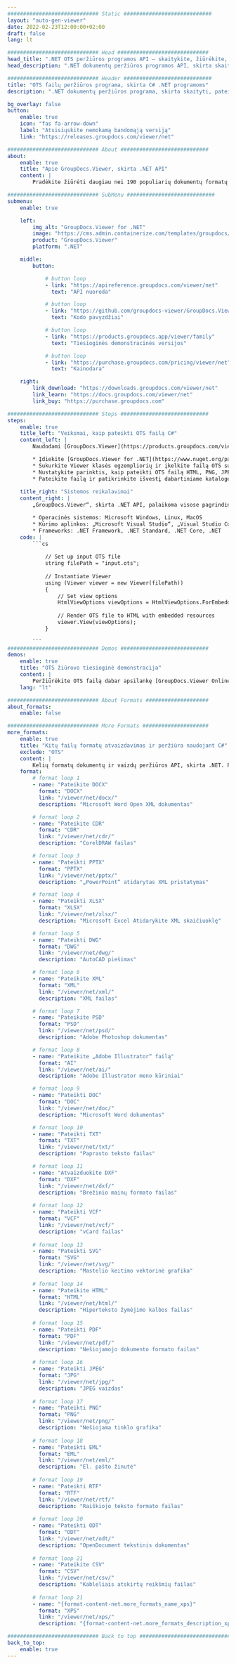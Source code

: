 ```yaml
---
############################# Static ############################
layout: "auto-gen-viewer"
date: 2022-02-23T12:00:00+02:00
draft: false
lang: lt

############################# Head #############################
head_title: ".NET OTS peržiūros programos API – skaitykite, žiūrėkite, atvaizduokite C# VB.NET"
head_description: ".NET dokumentų peržiūros programos API, skirta skaityti, pateikti ir rodyti OTS bet kokio tipo C#, ASP.NET, VB.NET ir .NET Core programose."

############################# Header ############################
title: "OTS failų peržiūros programa, skirta C# .NET programoms" 
description: ".NET dokumentų peržiūros programa, skirta skaityti, pateikti ir rodyti OTS failą bet kokio tipo C#, ASP.NET, VB.NET ir .NET Core programose. Peržiūrėkite pateiktus failus su tikru formatavimu ir išdėstymu HTML5, PDF formatu arba kaip vaizdą naudodami kelias kodo eilutes." 

bg_overlay: false
button:
    enable: true
    icon: "fas fa-arrow-down"
    label: "Atsisiųskite nemokamą bandomąją versiją"
    link: "https://releases.groupdocs.com/viewer/net"

############################# About ############################
about:
    enable: true
    title: "Apie GroupDocs.Viewer, skirta .NET API" 
    content: |
        Pradėkite žiūrėti daugiau nei 190 populiarių dokumentų formatų savo .NET programose naudodami GroupDocs.Viewer, skirtą .NET API, pridėdami kelias kodo eilutes. Kūrėjai gali lengvai rodyti PDF, teksto apdorojimo, „Excel“ skaičiuoklės, pristatymo, „Visio“, „Project“, „Outlook“ ir daugelio kitų populiarių dokumentų formatų HTML5, vaizdo ar PDF režimais. Dokumento atvaizdavimas yra greitas, identiškas pirminiam šaltinio failui ir jam nereikia įdiegti papildomos programinės įrangos ar kitų išorinių bibliotekų.

############################# SubMenu ############################
submenu:
    enable: true

    left:
        img_alt: "GroupDocs.Viewer for .NET"
        image: "https://cms.admin.containerize.com/templates/groupdocs/images/product-logos/90x90-noborder/groupdocs-viewer-net.png"
        product: "GroupDocs.Viewer"
        platform: ".NET"

    middle:
        button:

            # button loop
            - link: "https://apireference.groupdocs.com/viewer/net"
              text: "API nuoroda"

            # button loop
            - link: "https://github.com/groupdocs-viewer/GroupDocs.Viewer-for-.NET"
              text: "Kodo pavyzdžiai"

            # button loop
            - link: "https://products.groupdocs.app/viewer/family"
              text: "Tiesioginės demonstracinės versijos"

            # button loop
            - link: "https://purchase.groupdocs.com/pricing/viewer/net"
              text: "Kainodara"

    right:
        link_download: "https://downloads.groupdocs.com/viewer/net"
        link_learn: "https://docs.groupdocs.com/viewer/net"
        link_buy: "https://purchase.groupdocs.com"

############################# Steps ############################
steps:
    enable: true
    title_left: "Veiksmai, kaip pateikti OTS failą C#" 
    content_left: |
        Naudodami [GroupDocs.Viewer](https://products.groupdocs.com/viewer/net/) atlikdami kelis veiksmus galite pateikti OTS į HTML, JPEG, PNG arba PDF.

        * Įdiekite [GroupDocs.Viewer for .NET](https://www.nuget.org/packages/groupdocs.viewer) naudodami mėgstamą paketų tvarkyklę. 
        * Sukurkite Viewer klasės egzempliorių ir įkelkite failą OTS su visu keliu. 
        * Nustatykite parinktis, kaip pateikti OTS failą HTML, PNG, JPEG arba PDF formatu. 
        * Pateikite failą ir patikrinkite išvestį dabartiniame kataloge. 
        
    title_right: "Sistemos reikalavimai" 
    content_right: |
        „GroupDocs.Viewer“, skirta .NET API, palaikoma visose pagrindinėse platformose ir operacinėse sistemose. Prieš vykdydami toliau pateiktą kodą, įsitikinkite, kad jūsų sistemoje yra įdiegtos šios būtinos sąlygos.

        * Operacinės sistemos: Microsoft Windows, Linux, MacOS 
        * Kūrimo aplinkos: „Microsoft Visual Studio“, „Visual Studio Code“, .NET CLI 
        * Frameworks: .NET Framework, .NET Standard, .NET Core, .NET 
    code: |
        ```cs
                        
            // Set up input OTS file
            string filePath = "input.ots";
        
            // Instantiate Viewer
            using (Viewer viewer = new Viewer(filePath))
            {
            	// Set view options 
            	HtmlViewOptions viewOptions = HtmlViewOptions.ForEmbeddedResources();
                    
            	// Render OTS file to HTML with embedded resources
            	viewer.View(viewOptions);
            }
             
        ```
############################# Demos ############################
demos:
    enable: true
    title: "OTS žiūrovo tiesioginė demonstracija"
    content: |
        Peržiūrėkite OTS failą dabar apsilankę [GroupDocs.Viewer Online Apps](https://products.groupdocs.app/viewer/ots) svetainėje.
    lang: "lt"

############################# About Formats ####################
about_formats:
    enable: false

############################# More Formats #####################
more_formats:
    enable: true
    title: "Kitų failų formatų atvaizdavimas ir peržiūra naudojant C#"
    exclude: "OTS"
    content: |
        Kelių formatų dokumentų ir vaizdų peržiūros API, skirta .NET. Peržiūrėkite kai kuriuos toliau pateiktus populiarius failų formatus be jokių išorinių peržiūros priemonių.
    format: 
        # format loop 1
        - name: "Pateikite DOCX"
          format: "DOCX"
          link: "/viewer/net/docx/"
          description: "Microsoft Word Open XML dokumentas" 

        # format loop 2
        - name: "Pateikite CDR" 
          format: "CDR"
          link: "/viewer/net/cdr/"
          description: "CorelDRAW failas" 

        # format loop 3
        - name: "Pateikti PPTX"
          format: "PPTX"
          link: "/viewer/net/pptx/"
          description: "„PowerPoint“ atidarytas XML pristatymas" 

        # format loop 4
        - name: "Pateikti XLSX"
          format: "XLSX"
          link: "/viewer/net/xlsx/"
          description: "Microsoft Excel Atidarykite XML skaičiuoklę" 

        # format loop 5
        - name: "Pateikti DWG"
          format: "DWG"
          link: "/viewer/net/dwg/"
          description: "AutoCAD piešimas"

        # format loop 6
        - name: "Pateikite XML"
          format: "XML"
          link: "/viewer/net/xml/"
          description: "XML failas"

        # format loop 7
        - name: "Pateikite PSD"
          format: "PSD"
          link: "/viewer/net/psd/"
          description: "Adobe Photoshop dokumentas"

        # format loop 8
        - name: "Pateikite „Adobe Illustrator“ failą"
          format: "AI"
          link: "/viewer/net/ai/"
          description: "Adobe Illustrator meno kūriniai"

        # format loop 9
        - name: "Pateikti DOC"
          format: "DOC"
          link: "/viewer/net/doc/"
          description: "Microsoft Word dokumentas" 

        # format loop 10
        - name: "Pateikti TXT" 
          format: "TXT"
          link: "/viewer/net/txt/"
          description: "Paprasto teksto failas" 

        # format loop 11
        - name: "Atvaizduokite DXF" 
          format: "DXF"
          link: "/viewer/net/dxf/"
          description: "Brėžinio mainų formato failas"  
          
        # format loop 12
        - name: "Pateikti VCF"
          format: "VCF"
          link: "/viewer/net/vcf/"
          description: "vCard failas"  
              
        # format loop 13
        - name: "Pateikti SVG"
          format: "SVG"
          link: "/viewer/net/svg/"
          description: "Mastelio keitimo vektorinė grafika" 
          
        # format loop 14
        - name: "Pateikite HTML"
          format: "HTML"
          link: "/viewer/net/html/"
          description: "Hiperteksto žymėjimo kalbos failas" 
          
        # format loop 15
        - name: "Pateikti PDF"
          format: "PDF"
          link: "/viewer/net/pdf/"
          description: "Nešiojamojo dokumento formato failas"
          
        # format loop 16
        - name: "Pateikti JPEG"
          format: "JPG"
          link: "/viewer/net/jpg/"
          description: "JPEG vaizdas"
          
        # format loop 17
        - name: "Pateikti PNG"
          format: "PNG"
          link: "/viewer/net/png/"
          description: "Nešiojama tinklo grafika" 
          
        # format loop 18
        - name: "Pateikti EML"
          format: "EML"
          link: "/viewer/net/eml/"
          description: "El. pašto žinutė" 
          
        # format loop 19
        - name: "Pateikti RTF"
          format: "RTF"
          link: "/viewer/net/rtf/"
          description: "Raiškiojo teksto formato failas" 
          
        # format loop 20
        - name: "Pateikti ODT"
          format: "ODT"
          link: "/viewer/net/odt/"
          description: "OpenDocument tekstinis dokumentas" 
          
        # format loop 21
        - name: "Pateikite CSV"
          format: "CSV"
          link: "/viewer/net/csv/"
          description: "Kableliais atskirtų reikšmių failas" 
          
        # format loop 21
        - name: "{format-content-net.more_formats_name_xps}"
          format: "XPS"
          link: "/viewer/net/xps/"
          description: "{format-content-net.more_formats_description_xps}" 

############################# Back to top ###############################
back_to_top:
    enable: true
---
```


